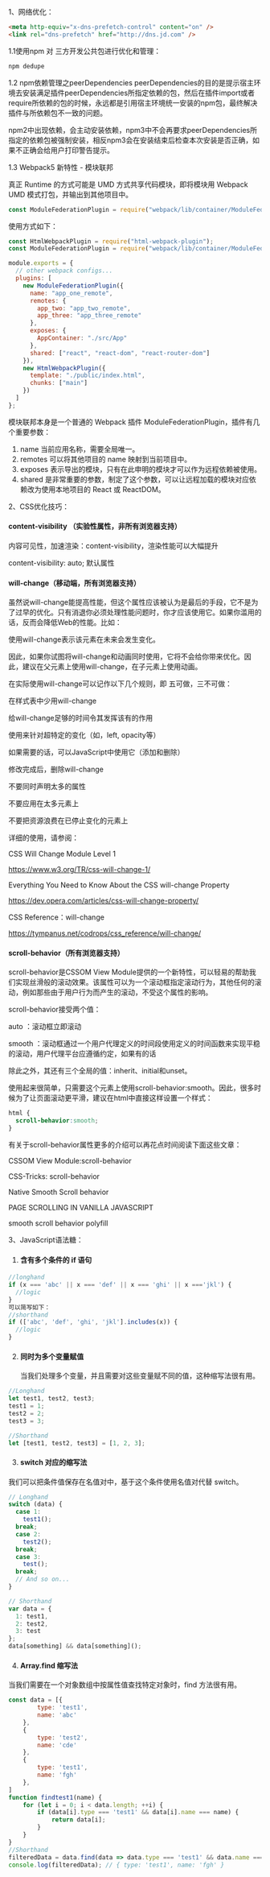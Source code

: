 1、网络优化：

```html
<meta http-equiv="x-dns-prefetch-control" content="on" />
<link rel="dns-prefetch" href="http://dns.jd.com" />
```

1.1使用npm 对 三方开发公共包进行优化和管理：

```javascript
npm dedupe
```

1.2 npm依赖管理之peerDependencies
peerDependencies的目的是提示宿主环境去安装满足插件peerDependencies所指定依赖的包，然后在插件import或者require所依赖的包的时候，永远都是引用宿主环境统一安装的npm包，最终解决插件与所依赖包不一致的问题。

npm2中出现依赖，会主动安装依赖，npm3中不会再要求peerDependencies所指定的依赖包被强制安装，相反npm3会在安装结束后检查本次安装是否正确，如果不正确会给用户打印警告提示。





1.3 Webpack5 新特性 - 模块联邦

真正 Runtime 的方式可能是 UMD 方式共享代码模块，即将模块用 Webpack UMD 模式打包，并输出到其他项目中。

```javascript
const ModuleFederationPlugin = require("webpack/lib/container/ModuleFederationPlugin");
```

使用方式如下：

```javascript
const HtmlWebpackPlugin = require("html-webpack-plugin");
const ModuleFederationPlugin = require("webpack/lib/container/ModuleFederationPlugin");

module.exports = {
  // other webpack configs...
  plugins: [
    new ModuleFederationPlugin({
      name: "app_one_remote",
      remotes: {
        app_two: "app_two_remote",
        app_three: "app_three_remote"
      },
      exposes: {
        AppContainer: "./src/App"
      },
      shared: ["react", "react-dom", "react-router-dom"]
    }),
    new HtmlWebpackPlugin({
      template: "./public/index.html",
      chunks: ["main"]
    })
  ]
};
```

模块联邦本身是一个普通的 Webpack 插件 ModuleFederationPlugin，插件有几个重要参数：

1. name 当前应用名称，需要全局唯一。
2. remotes 可以将其他项目的 name 映射到当前项目中。
3. exposes 表示导出的模块，只有在此申明的模块才可以作为远程依赖被使用。
4. shared 是非常重要的参数，制定了这个参数，可以让远程加载的模块对应依赖改为使用本地项目的 React 或 ReactDOM。

2、CSS优化技巧：

#### content-visibility （实验性属性，非所有浏览器支持）

内容可见性，加速渲染：content-visibility，渲染性能可以大幅提升

content-visibility: auto; 默认属性

#### will-change（移动端，所有浏览器支持）

虽然说will-change能提高性能，但这个属性应该被认为是最后的手段，它不是为了过早的优化。只有消退你必须处理性能问题时，你才应该使用它。如果你滥用的话，反而会降低Web的性能。比如：

使用will-change表示该元素在未来会发生变化。

因此，如果你试图将will-change和动画同时使用，它将不会给你带来优化。因此，建议在父元素上使用will-change，在子元素上使用动画。

在实际使用will-change可以记作以下几个规则，即 五可做，三不可做：

在样式表中少用will-change

给will-change足够的时间令其发挥该有的作用

使用<custom-ident>来针对超特定的变化（如，left, opacity等）

如果需要的话，可以JavaScript中使用它（添加和删除）

修改完成后，删除will-change

不要同时声明太多的属性

不要应用在太多元素上

不要把资源浪费在已停止变化的元素上

详细的使用，请参阅：

CSS Will Change Module Level 1

https://www.w3.org/TR/css-will-change-1/

Everything You Need to Know About the CSS will-change Property

https://dev.opera.com/articles/css-will-change-property/

CSS Reference：will-change

https://tympanus.net/codrops/css_reference/will-change/

#### scroll-behavior（所有浏览器支持）

scroll-behavior是CSSOM View Module提供的一个新特性，可以轻易的帮助我们实现丝滑般的滚动效果。该属性可以为一个滚动框指定滚动行为，其他任何的滚动，例如那些由于用户行为而产生的滚动，不受这个属性的影响。

scroll-behavior接受两个值：

auto ：滚动框立即滚动

smooth ：滚动框通过一个用户代理定义的时间段使用定义的时间函数来实现平稳的滚动，用户代理平台应遵循约定，如果有的话

除此之外，其还有三个全局的值：inherit、initial和unset。

使用起来很简单，只需要这个元素上使用scroll-behavior:smooth。因此，很多时候为了让页面滚动更平滑，建议在html中直接这样设置一个样式：

```css
html {
  scroll-behavior:smooth;
}
```

有关于scroll-behavior属性更多的介绍可以再花点时间阅读下面这些文章：

CSSOM View Module:scroll-behavior

CSS-Tricks: scroll-behavior

Native Smooth Scroll behavior

PAGE SCROLLING IN VANILLA JAVASCRIPT

smooth scroll behavior polyfill



3、JavaScript语法糖：

1. #### 含有多个条件的 if 语句

```javascript
//longhand
if (x === 'abc' || x === 'def' || x === 'ghi' || x ==='jkl') {
  //logic
}
可以简写如下：
//shorthand
if (['abc', 'def', 'ghi', 'jkl'].includes(x)) {
  //logic
}
```

2. #### 同时为多个变量赋值

   当我们处理多个变量，并且需要对这些变量赋不同的值，这种缩写法很有用。

```javascript
//Longhand 
let test1, test2, test3;
test1 = 1;
test2 = 2;
test3 = 3;

//Shorthand 
let [test1, test2, test3] = [1, 2, 3];
```

3. #### switch 对应的缩写法

  我们可以把条件值保存在名值对中，基于这个条件使用名值对代替 switch。
```javascript
// Longhand
switch (data) {
  case 1:
    test1();
  break;
  case 2:
    test2();
  break;
  case 3:
    test();
  break;
  // And so on...
}

// Shorthand
var data = {
  1: test1,
  2: test2,
  3: test
};
data[something] && data[something]();
```

4. #### Array.find 缩写法

  当我们需要在一个对象数组中按属性值查找特定对象时，find 方法很有用。
```javascript
const data = [{
        type: 'test1',
        name: 'abc'
    },
    {
        type: 'test2',
        name: 'cde'
    },
    {
        type: 'test1',
        name: 'fgh'
    },
]
function findtest1(name) {
    for (let i = 0; i < data.length; ++i) {
        if (data[i].type === 'test1' && data[i].name === name) {
            return data[i];
        }
    }
}
//Shorthand
filteredData = data.find(data => data.type === 'test1' && data.name === 'fgh');
console.log(filteredData); // { type: 'test1', name: 'fgh' }
```

